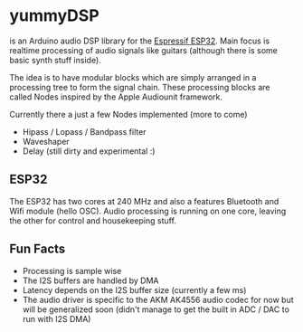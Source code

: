 # yummyDSP
is an Arduino audio DSP library for the [Espressif ESP32](https://en.wikipedia.org/wiki/ESP32). 
Main focus is realtime processing of audio signals like guitars (although there is some basic synth stuff inside).

The idea is to have modular blocks which are simply arranged in a processing tree to form the signal chain. 
These processing blocks are called Nodes inspired by the Apple Audiounit framework.

Currently there a just a few Nodes implemented (more to come)
- Hipass / Lopass / Bandpass filter
- Waveshaper
- Delay (still dirty and experimental :)

## ESP32
The ESP32 has two cores at 240 MHz and also a features Bluetooth and Wifi module (hello OSC). 
Audio processing is running on one core, leaving the other for control and housekeeping stuff. 

## Fun Facts
- Processing is sample wise 
- The I2S buffers are handled by DMA
- Latency depends on the I2S buffer size (currently a few ms)
- The audio driver is specific to the AKM AK4556 audio codec for now but will be generalized soon 
(didn't manage to get the built in ADC / DAC to run with I2S DMA)

